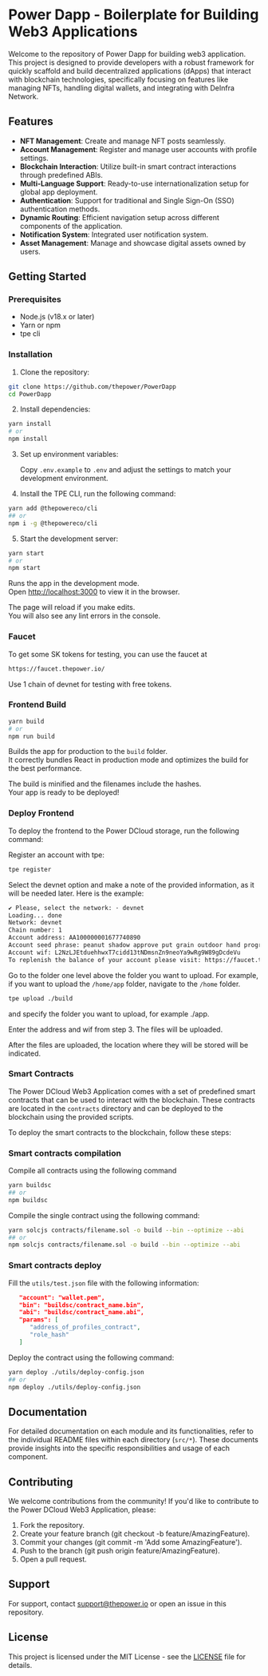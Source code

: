 
# Power Dapp - Boilerplate for Building Web3 Applications

Welcome to the repository of Power Dapp for building web3 application. This project is designed to provide developers with a robust framework for quickly scaffold and build decentralized applications (dApps) that interact with blockchain technologies, specifically focusing on features like managing NFTs, handling digital wallets, and integrating with DeInfra Network.

## Features

- **NFT Management**: Create and manage NFT posts seamlessly.
- **Account Management**: Register and manage user accounts with profile settings.
- **Blockchain Interaction**: Utilize built-in smart contract interactions through predefined ABIs.
- **Multi-Language Support**: Ready-to-use internationalization setup for global app deployment.
- **Authentication**: Support for traditional and Single Sign-On (SSO) authentication methods.
- **Dynamic Routing**: Efficient navigation setup across different components of the application.
- **Notification System**: Integrated user notification system.
- **Asset Management**: Manage and showcase digital assets owned by users.

## Getting Started

### Prerequisites

- Node.js (v18.x or later)
- Yarn or npm
- tpe cli

### Installation

1. Clone the repository:

```bash
git clone https://github.com/thepower/PowerDapp
cd PowerDapp
```

2. Install dependencies:

```bash
yarn install
# or
npm install
```

3. Set up environment variables:

   Copy `.env.example` to `.env` and adjust the settings to match your development environment.

4. Install the TPE CLI, run the following command:

```bash
yarn add @thepowereco/cli
## or
npm i -g @thepowereco/cli
```

5. Start the development server:

```bash
yarn start
# or
npm start
```

Runs the app in the development mode.\
Open [http://localhost:3000](http://localhost:3000) to view it in the browser.

The page will reload if you make edits.\
You will also see any lint errors in the console.

### Faucet

To get some SK tokens for testing, you can use the faucet at

```bash
https://faucet.thepower.io/
```

Use 1 chain of devnet for testing with free tokens. 

### Frontend Build

```bash
yarn build
# or
npm run build
```

Builds the app for production to the `build` folder.\
It correctly bundles React in production mode and optimizes the build for the best performance.

The build is minified and the filenames include the hashes.\
Your app is ready to be deployed!

### Deploy Frontend

To deploy the frontend to the Power DCloud storage, run the following command:

Register an account with tpe:

```bash
tpe register
```

Select the devnet option and make a note of the provided information, as it will be needed later. Here is the example:

```bash
✔ Please, select the network: · devnet
Loading... done
Network: devnet
Chain number: 1
Account address: AA100000001677740890
Account seed phrase: peanut shadow approve put grain outdoor hand program angry tiger cry diary
Account wif: L2NzLJEtduehhwxT7cidd13tNDmsnZn9neoYa9wRg9W89gDcdeVu
To replenish the balance of your account please visit: https://faucet.thepower.io
```

Go to the folder one level above the folder you want to upload. For example, if you want to upload the `/home/app` folder, navigate to the `/home` folder.

```bash
tpe upload ./build
```

and specify the folder you want to upload, for example ./app.

Enter the address and wif from step 3. The files will be uploaded.

After the files are uploaded, the location where they will be stored will be indicated.

### Smart Contracts

The Power DCloud Web3 Application comes with a set of predefined smart contracts that can be used to interact with the blockchain. These contracts are located in the `contracts` directory and can be deployed to the blockchain using the provided scripts.

To deploy the smart contracts to the blockchain, follow these steps:

### Smart contracts compilation

Compile all contracts using the following command

   ```bash
   yarn buildsc
   ## or
   npm buildsc
   ```

Compile the single contract using the following command:

   ```bash
   yarn solcjs contracts/filename.sol -o build --bin --optimize --abi
   ## or
   npm solcjs contracts/filename.sol -o build --bin --optimize --abi
   ```

### Smart contracts deploy

Fill the `utils/test.json` file with the following information:

```json
   "account": "wallet.pem",
   "bin": "buildsc/contract_name.bin",
   "abi": "buildsc/contract_name.abi",
   "params": [
      "address_of_profiles_contract",
      "role_hash"
   ]
```

Deploy the contract using the following command:

```bash
yarn deploy ./utils/deploy-config.json
## or 
npm deploy ./utils/deploy-config.json
```

## Documentation

For detailed documentation on each module and its functionalities, refer to the individual README files within each directory (`src/*`). These documents provide insights into the specific responsibilities and usage of each component.

## Contributing

We welcome contributions from the community! If you'd like to contribute to the Power DCloud Web3 Application, please:

   1. Fork the repository.
   2. Create your feature branch (git checkout -b feature/AmazingFeature).
   3. Commit your changes (git commit -m 'Add some AmazingFeature').
   4. Push to the branch (git push origin feature/AmazingFeature).
   5. Open a pull request.

## Support

For support, contact [support@thepower.io](mailto:support@thepower.io) or open an issue in this repository.

## License

This project is licensed under the MIT License - see the [LICENSE](LICENSE) file for details.